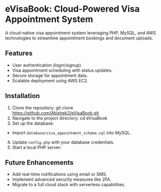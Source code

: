 # eVisaBook: Cloud-Powered Visa Appointment System

A cloud-native visa appointment system leveraging PHP, MySQL, and AWS technologies to streamline appointment bookings and document uploads.

## Features
- User authentication (login/signup).
- Visa appointment scheduling with status updates.
- Secure storage for appointment data.
- Scalable deployment using AWS EC2.

## Installation
1. Clone the repository:
git clone https://github.com/Abishek2/eVisaBook.git
2. Navigate to the project directory:
cd eVisaBook
3. Set up the database:
- Import `database/visa_appointment_schema.sql` into MySQL.
4. Update `config.php` with your database credentials.
5. Start a local PHP server:


## Future Enhancements
- Add real-time notifications using email or SMS.
- Implement advanced security measures like 2FA.
- Migrate to a full cloud stack with serverless capabilities.




